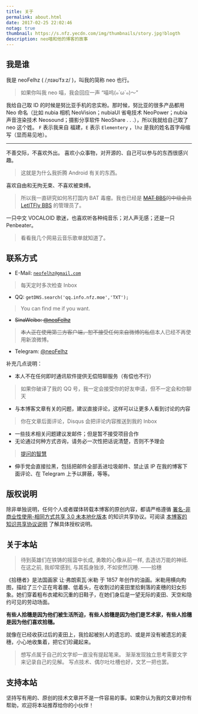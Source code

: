 ```yaml
---
title: 关于
permalink: about.html
date: 2017-02-25 22:02:46
notag: true
thumbnail: https://s.nfz.yecdn.com/img/thumbnails/story.jpg!blogth
description: neo喵和他的博客的故事
---
```


<script src="https://cdnjs.cat.net/ajax/libs/aplayer/1.6.0/APlayer.min.js"></script>
<script src="https://api.i-meto.com/music/aplayer.min.js"></script>

<div class="aplayer" data-title="愚弄者x愚弄者" data-author="洛天依 / 桑葚上的猴子" data-pic="https://ww1.sinaimg.cn/large/0060lm7Tly1fk7973eouqj30so0qpjt5.jpg" data-url="https://fuckalisummer.nfz.yecdn.com/music/%E6%84%9A%E5%BC%84%E8%80%85.mp3" data-lrc="https://fuckalisummer.nfz.yecdn.com/music/%E3%80%90%E6%B4%9B%E5%A4%A9%E4%BE%9D%E5%8E%9F%E5%88%9B%E6%9B%B2%E3%80%91%E6%84%9A%E5%BC%84%E8%80%85x%E6%84%9A%E5%BC%84%E8%80%85%20%EF%BC%88%E6%A1%91%E8%91%9A%E4%B8%8A%E7%9A%84%E7%8C%B4%E5%AD%90%EF%BC%89%E3%80%90%E4%B8%80%E5%9B%BEpv%E4%BB%98%E3%80%91.lrc" data-autoplay="false"></div>

## 我是谁

我是 neoFelhz ( /ˌnɪəʊˈfɜːz/ )，叫我的简称 neo 也行。

> 如果你叫我 neo 喵，我会回应一声 “喵呜(๑´ω`๑)～”

我给自己取 ID 的时候是努比亚手机的忠实粉。那时候，努比亚的很多产品都用 Neo 命名（比如 nubia 相机 NeoVision；nubiaUI 省电技术 NeoPower；nubia 声音渲染技术 Neosound；摄影分享软件 NeoShare . . .），所以我就给自己取了 neo 这个姓。
`F` 表示我来自 福建，`E` 表示 `Elementery` ，`lhz` 是我的姓名首字母缩写（显而易见地）。

----

不善交际，不喜欢外出。
喜欢小众事物，对开源的、自己可以参与的东西很感兴趣。

> 这就是为什么我折腾 Android 有关的东西。

喜欢自由和无拘无束、不喜欢被束缚。

> 所以我一直研究如何吊打国内 BAT 毒瘤。我也已经是 ~~[MAT BBS](https://mat.letitfly.me)的中级会员~~ [LetITFly BBS](https://bbs.letitfly.me) 的管理员了。

一只中文 VOCALOID 歌迷，也喜欢听各种纯音乐；对人声无感；还是一只 Penbeater。

> 看看我几个网易云音乐歌单就知道了。

## 联系方式

- E-Mail: [`neofelhz@gmail.com`](mailto:neofelhz@gmail.com)
> 每天定时多次检查 Inbox
- QQ: `getDNS.search('qq.info.nfz.moe','TXT');`
> You can find me if you want.
- ~~SinaWeibo: [@neoFelhz](http://weibo.com/neoFelhz)~~
> ~~本人正在使用第三方客户端，恕不接受任何来自微博的私信~~本人已经不再使用新浪微博。
- Telegram: [@neoFelhz](https://telegram.me/neoFelhz)

补充几点说明：

- 本人不在任何即时通讯软件提供无偿陪聊服务（有偿也不行）
> 如果你破译了我的 QQ 号，我一定会接受你的好友申请，但不一定会和你聊天
- 与本博客文章有关的问题，建议直接评论，这样可以让更多人看到讨论的内容
> 你在文章后面评论，Disqus 会把评论内容推送到我的 Inbox
- 一些技术相关问题建议发邮件；但是暂不接受项目合作
- 无论通过何种方式咨询，请务必一次性把话说清楚，否则不予理会
> [提问的智慧](https://gist.github.com/zer4tul/95ffaa741c836dc6ab3b) 
- 伸手党会直接拉黑，包括把邮件全部丢进垃圾邮件、禁止该 IP 在我的博客下面评论、在 Telegram 上予以屏蔽，等等。

## 版权说明

除非单独说明，任何个人或者媒体转载本博客的原创内容，都请严格遵循 [署名-非商业性使用-相同方式共享 3.0 未本地化版本](http://creativecommons.org/licenses/by-nc-sa/3.0/deed.zh) 的知识共享协议。可阅读 [本博客的知识共享协议说明](https://blog.nfz.moe/creativecommons.html) 了解具体授权说明。

## 关于本站

> 待到英雄们在铁铸的摇篮中长成,
> 勇敢的心像从前一样,
> 去造访万能的神祗.
> 在这之前,
> 我却常感到,
> 与其孤身独涉,
> 不如安然沉睡.
> ——拾穗

《拾穗者》是法国画家 让·弗朗索瓦·米勒 于 1857 年创作的油画。米勒用横向构图，描绘了三个正在弯着腰、低着头，在收割过的麦田里拾剩落的麦穗的妇女形象。她们穿着粗布衣裙和沉重的旧鞋子，在她们身后是一望无际的麦田、天空和隐约可见的劳动场面。

**有些人拾穗是因为他们被生活所迫，有些人拾穗是因为他们是艺术家，有些人拾穗是因为他们喜欢拾穗。**

就像在已经收获过后的麦田上，我捡起被别人的遗忘的、或是并没有被遗忘的麦穗，小心地收集着，把它们珍藏起来。

> 想写点属于自己的文字却一直没有提起笔来。
> 渐渐发现独立思考需要文字来记录自己的见解。
> 写点技术、偶尔吐吐槽也好，文艺一把也罢。

## 支持本站

坚持写有用的、原创的技术文章并不是一件容易的事。如果你认为我的文章对你有帮助，欢迎将本站推荐给你的小伙伴！
